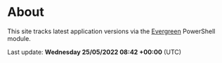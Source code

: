 # About

This site tracks latest application versions via the [Evergreen](https://stealthpuppy.com/evergreen/) PowerShell module.

Last update: **Wednesday 25/05/2022 08:42 +00:00** (UTC)